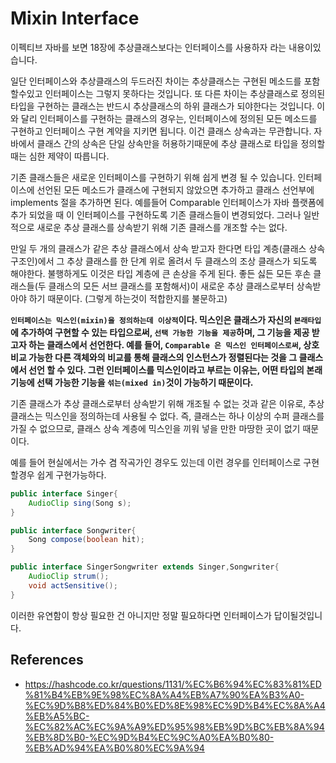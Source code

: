 # Mixin Interface

이펙티브 자바를 보면 18장에 추상클래스보다는 인터페이스를 사용하자 라는 내용이있습니다.

일단 인터페이스와 추상클래스의 두드러진 차이는 추상클래스는 구현된 메소드를 포함할수있고 인터페이스는 그렇지 못하다는 것입니다. 또 다른 차이는 추상클래스로 정의된 타입을 구현하는 클래스는 반드시 추상클래스의 하위 클래스가 되야한다는 것입니다. 이와 달리 인터페이스를 구현하는 클래스의 경우는, 인터페이스에 정의된 모든 메소드를 구현하고 인터페이스 구현 계약을 지키면 됩니다. 이건 클래스 상속과는 무관합니다. 자바에서 클래스 간의 상속은 단일 상속만을 허용하기때문에 추상 클래스로 타입을 정의할때는 심한 제약이 따릅니다.

기존 클래스들은 새로운 인터페이스를 구현하기 위해 쉽게 변경 될 수 있습니다. 인터페이스에 선언된 모든 메소드가 클래스에 구현되지 않았으면 추가하고 클래스 선언부에 implements 절을 추가하면 된다. 예를들어 Comparable 인터페이스가 자바 플랫폼에 추가 되었을 때 이 인터페이스를 구현하도록 기존 클래스들이 변경되었다. 그러나 일반적으로 새로운 추상 클래스를 상속받기 위해 기존 클래스를 개조할 수는 없다.

만일 두 개의 클래스가 같은 추상 클래스에서 상속 받고자 한다면 타입 계층(클래스 상속 구조인)에서 그 추상 클래스를 한 단계 위로 올려서 두 클래스의 조상 클래스가 되도록 해야한다. 불행하게도 이것은 타입 계층에 큰 손상을 주게 된다. 좋든 싫든 모든 후손 클래스들(두 클래스의 모든 서브 클래스를 포함해서)이 새로운 추상 클래스로부터 상속받아야 하기 때문이다. (그렇게 하는것이 적합한지를 불문하고)

__`인터페이스는 믹스인(mixin)을 정의하는데 이상적`이다. 믹스인은 클래스가 자신의 `본래타입`에 추가하여 구현할 수 있는 타입으로써, `선택 가능한 기능을 제공`하며, 그 기능을 제공 받고자 하는 클래스에서 선언한다. 예를 들어, `Comparable 은 믹스인 인터페이스로써`, 상호 비교 가능한 다른 객체와의 비교를 통해 클래스의 인스턴스가 정렬된다는 것을 그 클래스에서 선언 할 수 있다. 그런 인터페이스를 믹스인이라고 부르는 이유는, 어떤 타입의 본래 기능에 선택 가능한 기능을 `섞는(mixed in)`것이 가능하기 때문이다.__

기존 클래스가 추상 클래스로부터 상속받기 위해 개조될 수 없는 것과 같은 이유로, 추상클래스는 믹스인을 정의하는데 사용될 수 없다. 즉, 클래스는 하나 이상의 수퍼 클래스를 가질 수 없으므로, 클래스 상속 계층에 믹스인을 끼워 넣을 만한 마땅한 곳이 없기 때문이다.

예를 들어 현실에서는 가수 겸 작곡가인 경우도 있는데 이런 경우를 인터페이스로 구현할경우 쉽게 구현가능하다.

```java
public interface Singer{
    AudioClip sing(Song s);
}

public interface Songwriter{
    Song compose(boolean hit);
}

public interface SingerSongwriter extends Singer,Songwriter{
    AudioClip strum();
    void actSensitive();
}
```

이러한 유연함이 항상 필요한 건 아니지만 정말 필요하다면 인터페이스가 답이될것입니다.

## References

- https://hashcode.co.kr/questions/1131/%EC%B6%94%EC%83%81%ED%81%B4%EB%9E%98%EC%8A%A4%EB%A7%90%EA%B3%A0-%EC%9D%B8%ED%84%B0%ED%8E%98%EC%9D%B4%EC%8A%A4%EB%A5%BC-%EC%82%AC%EC%9A%A9%ED%95%98%EB%9D%BC%EB%8A%94%EB%8D%B0-%EC%9D%B4%EC%9C%A0%EA%B0%80-%EB%AD%94%EA%B0%80%EC%9A%94
